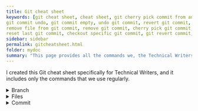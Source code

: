```yaml
---
title: Git cheat sheet
keywords: [git cheat sheet, cheat sheet, git cherry pick commit from another branch, git rollback to previous commit, git move commit to another branch, git checkout specific commit, git undo local commit, git reset hard, git commit message, git commit and push, git commit history, git commit revert, git commit amend message
git commit undo, git commit empty, undo git commit, revert git commit, change git commit message
remove file from git commit, remove git commit, cherry pick git commit, revert to previous git commit
reset last git commit, checkout specific git commit, git revert commit, git undo commit, git revert last commit, git revert to previous commit, git change commit message, git cherry pick commit, git checkout commit, git reset last commit, git remove commit, git remove file from commit]
sidebar: sidebar
permalink: gitcheatsheet.html
folder: mydoc
summary: "This page provides all the commands we, the Technical Writers, use on almost daily basis."
---
```


I created this Git cheat sheet specifically for Technical Writers, and it includes only the commands that we use regularly.


<details>
  <summary>Branch</summary>
  <ul>
    <li><code>git branch</code>:  List all of the branches in your repository</li>
    <li><code>git branch "branch"</code>: Create a new branch called "branch". This does not check out the new branch.</li>
    <li><code>git branch -D "branch"</code>: Delete the specified branch. This is a “safe” operation in that Git prevents you from deleting the branch if it has unmerged changes. </li>
    <li><code>git branch -D "branch"</code>: Force delete the specified branch, even if it has unmerged changes. This is the command to use if you want to permanently throw away all of the commits associated with a particular line of development. </li>
    <li><code>git branch -m "branch"</code>: Rename the current branch to ＜branch＞. </li>
    <li><code>git branch -a</code> - List all remote branches. </li>
  </ul>
</details>

<details>
  <summary>Files</summary>
  <ul>

    <li><code>git add file</code>: This command stages a file for commit, adding it to the list of changes that will be committed when you run the git commit command.</li>

    <li><code>git rm file</code>: This command removes a file from the repository and stages the removal for commit.</li>

    <li><code>git reset file</code>: To remove a file that has been staged for commit in Git. Replace file with the name of the file you want to unstage. When you run this command, the file will be removed from the staging area and left in the working directory, but it will not be committed.</li>

    <li><code>git mv old_file new_file</code>: This command renames a file and stages the rename for commit.</li>

    <li><code>git checkout -- file</code>: This command discards changes to a file, reverting it to the version in the most recent commit.</li>

    <li><code>git commit -a</code>: This command commits all tracked changes, including modifications and deletions, but does not add new files that have not yet been staged.</li>

    <li><code>git stash</code>: This command temporarily saves changes that have not yet been staged and clears the staging area, allowing you to switch branches or restore the repository to a clean state.</li>

    <li><code>git stash apply</code>: This command restores changes that were previously stashed using the git stash command.</li>
  </ul>
</details>


<details>
  <summary>Commit</summary>
  <ul>
        <details>
            <summary>Generic Commit</summary>
            <ul>
                <li><code>git commit</code>: This command is used to commit changes to the local repository.</li>
                <li><code>git commit -a</code>: This command commits all tracked changes, including modifications and deletions, but does not add new files that have not yet been staged.</li>
                <li><code>git commit -m "message"</code>: This command commits changes and includes a commit message describing the changes.</li>
                <li><code>git commit --amend</code>: This command can be used to modify the most recent commit by adding to it or changing the commit message.</li>
                <li><code>git commit --amend -m "new message"</code>: This command can be used to modify the most recent commit and include a new commit message.</li>
                <li><code>git commit --no-edit</code>: This command can be used to commit changes and reuse the commit message from the previous commit.</li>
            </ul>
        </details>
        <details>
            <summary>Rolling back a commit</summary>
            <ul>
                <li><code>git revert commit_id</code>: This command creates a new commit that undoes the changes made in the specified commit. It does not permanently delete the commit, but rather creates a new commit that undoes the changes made in the original commit. You can run `git log` find the commit id.</li>

                <li><code>git reset "branch"</code>: This command moves the branch pointer to a previous commit and discards commits that occurred after that commit. It does not delete the commits permanently, but rather removes them from the current branch and places them in a separate "dangling" state where they are not accessible from any branch. You can also run `git log` find the commit id.</li>

                <li><code>git rebase -i "branch"</code>: This command opens an interactive rebase session, allowing you to edit, delete, or merge commits. It can be used to delete commits by removing them from the list of commits shown in the interactive rebase session. You can also run `git log` find the commit id.</li>

                <li><code>git push --force</code>: This command can be used to delete commits that have already been pushed to a remote repository. It works by forcibly replacing the remote repository's history with the local repository's history. This is generally considered a risky operation and should be used with caution.</li>
            </ul>
        </details>
        <details>
            <summary>Cherrypick a commit</summary>
            <ul>
            <li><code>git cherry-pick "branch"</code> - Cherry-pick a commit in Git. This command applies the changes made in a specific commit to the current branch, without merging the entire branch or merging the commit's parent commits. You can also run `git log` find the commit id.</li>
            </ul>
        </details>
    </ul>
</details>

